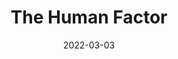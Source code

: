 ---
title: The Human Factor
subtitle: 
layout: default
modal-id: 6
date: 2022-03-03
img: module-6.jpg
thumbnail: module-6.jpg
alt: image-alt
category: Cyber Security
project-date: 08 Nov 2022
tutor: Dr Stelios Sotiriadis
unit: 12
description: The Human Factor
---